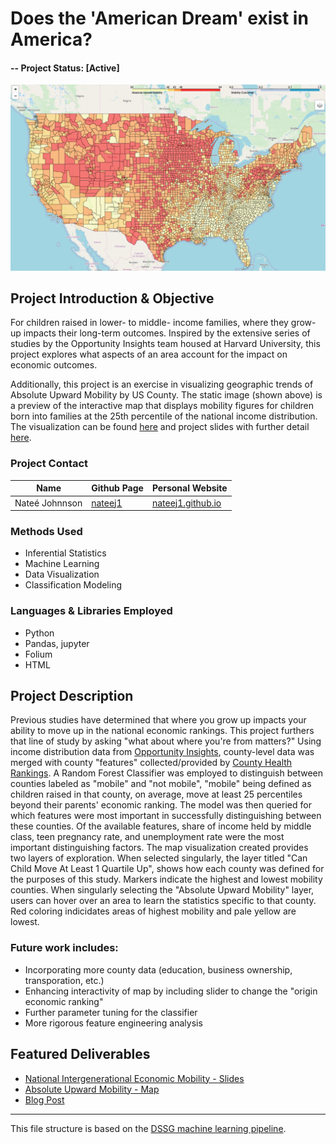 # Does the 'American Dream' exist in America? 

#### -- Project Status: [Active]

![AUM-map](../AUM-map-preview.png)

## Project Introduction & Objective

For children raised in lower- to middle- income families, where they grow-up impacts their long-term outcomes. Inspired by the extensive series of studies by the Opportunity Insights team housed at Harvard University, this project explores what aspects of an area account for the impact on economic outcomes. 

Additionally, this project is an exercise in visualizing geographic trends of Absolute Upward Mobility by US County. The static image (shown above) is a preview of the interactive map that displays mobility figures for children born into families at the 25th percentile of the national income distribution.
The visualization can be found [here](http://nateej1.github.io/AmericanDream_Geo) and project slides with further detail [here](https://drive.google.com/open?id=1kgFc8XZJ-JGDLEMXgHrtzB9Rw8NsO-NQ).

### Project Contact
|Name     |  Github Page   |  Personal Website  |
|---------|-----------------|--------------------|
|Nateé Johnnson | [nateej1](https://github.com/nateej1)| [nateej1.github.io](https://nateej1.github.io/)  |

### Methods Used
* Inferential Statistics
* Machine Learning
* Data Visualization
* Classification Modeling


### Languages & Libraries Employed
* Python
* Pandas, jupyter
* Folium
* HTML

## Project Description

Previous studies have determined that where you grow up impacts your ability to move up in the national economic rankings. This project furthers that line of study by asking "what about where you're from matters?" Using income distribution data from [Opportunity Insights](https://opportunityinsights.org/neighborhoods/), county-level data was merged with county "features" collected/provided by [County Health Rankings](https://countyhealthrankings.org).
A Random Forest Classifier was employed to distinguish between counties labeled as "mobile" and "not mobile", "mobile" being defined as children raised in that county, on average, move at least 25 percentiles beyond their parents' economic ranking. The model was then queried for which features were most important in successfully distinguishing between these counties. Of the available features, share of income held by middle class, teen pregnancy rate, and unemployment rate were the most important distinguishing factors. 
The map visualization created provides two layers of exploration. When selected singularly, the layer titled "Can Child Move At Least 1 Quartile Up", shows how each county was defined for the purposes of this study. Markers indicate the highest and lowest mobility counties. When singularly selecting the "Absolute Upward Mobility" layer, users can hover over an area to learn the statistics specific to that county. Red coloring indicidates areas of highest mobility and pale yellow are lowest. 

### Future work includes: 
* Incorporating more county data (education, business ownership, transporation, etc.)
* Enhancing interactivity of map by including slider to change the "origin economic ranking"
* Further parameter tuning for the classifier
* More rigorous feature engineering analysis



## Featured Deliverables
* [National Intergenerational Economic Mobility - Slides](https://drive.google.com/open?id=1kgFc8XZJ-JGDLEMXgHrtzB9Rw8NsO-NQ)
* [Absolute Upward Mobility - Map](http://nateej1.github.io/AmericanDream_Geo)
* [Blog Post](#)

---

This file structure is based on the [DSSG machine learning pipeline](https://github.com/dssg/hitchhikers-guide/tree/master/sources/curriculum/0_before_you_start/pipelines-and-project-workflow).
